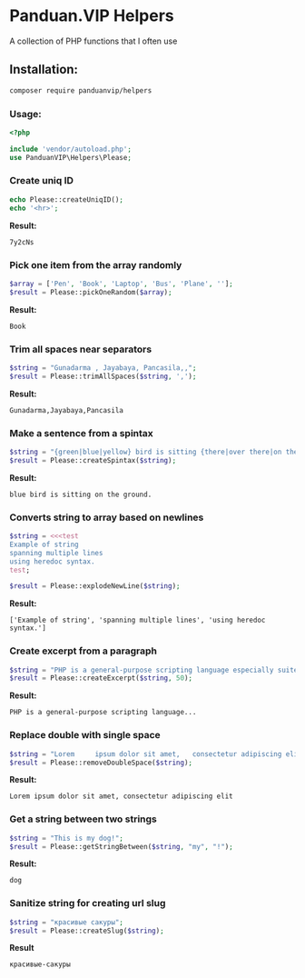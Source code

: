# Panduan.VIP Helpers

 A collection of PHP functions that I often use

## Installation:

```bash
composer require panduanvip/helpers
```

### Usage:

```php
<?php

include 'vendor/autoload.php';
use PanduanVIP\Helpers\Please;
```

### Create uniq ID

```php
echo Please::createUniqID();
echo '<hr>';
```

**Result:** 
```
7y2cNs
```


### Pick one item from the array randomly

```php
$array = ['Pen', 'Book', 'Laptop', 'Bus', 'Plane', ''];
$result = Please::pickOneRandom($array);
```

**Result:** 
```
Book
```


### Trim all spaces near separators

```php
$string = "Gunadarma , Jayabaya, Pancasila,,";
$result = Please::trimAllSpaces($string, ',');
```

**Result:** 
```
Gunadarma,Jayabaya,Pancasila
```


### Make a sentence from a spintax

```php
$string = "{green|blue|yellow} bird is sitting {there|over there|on the ground}.";
$result = Please::createSpintax($string);
```

**Result:** 
```
blue bird is sitting on the ground.
```


### Converts string to array based on newlines

```php
$string = <<<test
Example of string
spanning multiple lines
using heredoc syntax.
test;

$result = Please::explodeNewLine($string);
```

**Result:**
```
['Example of string', 'spanning multiple lines', 'using heredoc syntax.']
```


### Create excerpt from a paragraph

```php
$string = "PHP is a general-purpose scripting language especially suited to web development. It was stringly created by Danish-Canadian programmer Rasmus Lerdorf in 1994. The PHP reference implementation is now produced by The PHP Group.";
$result = Please::createExcerpt($string, 50);
```

**Result:**
```
PHP is a general-purpose scripting language...

```

### Replace double with single space

```php
$string = "Lorem     ipsum dolor sit amet,   consectetur adipiscing elit";
$result = Please::removeDoubleSpace($string);
```

**Result:**
```
Lorem ipsum dolor sit amet, consectetur adipiscing elit
```


### Get a string between two strings

```php
$string = "This is my dog!";
$result = Please::getStringBetween($string, "my", "!");
```

**Result:**
```
dog
```


### Sanitize string for creating url slug

```php
$string = "красивые сакуры";
$result = Please::createSlug($string);
```

**Result**
```
красивые-сакуры
```
